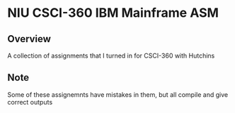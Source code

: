 # NIU CSCI-360 IBM Mainframe ASM
## Overview
A collection of assignments that I turned in for CSCI-360 with Hutchins
## Note
Some of these assignemnts have mistakes in them, but all compile and give correct outputs
